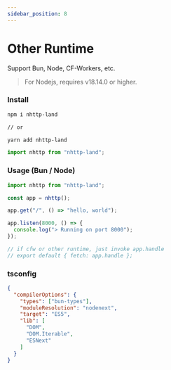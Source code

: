 ```yaml
---
sidebar_position: 8
---
```


# Other Runtime
Support Bun, Node, CF-Workers, etc.

> For Nodejs, requires v18.14.0 or higher.

### Install

```bash
npm i nhttp-land

// or

yarn add nhttp-land
```

```ts
import nhttp from "nhttp-land";
```

### Usage (Bun / Node)

```ts
import nhttp from "nhttp-land";

const app = nhttp();

app.get("/", () => "hello, world");

app.listen(8000, () => {
  console.log("> Running on port 8000");
});

// if cfw or other runtime, just invoke app.handle
// export default { fetch: app.handle };
```

### tsconfig

```json
{
  "compilerOptions": {
    "types": ["bun-types"],
    "moduleResolution": "nodenext",
    "target": "ES5",
    "lib": [
      "DOM",
      "DOM.Iterable",
      "ESNext"
    ]
  }
}
```
